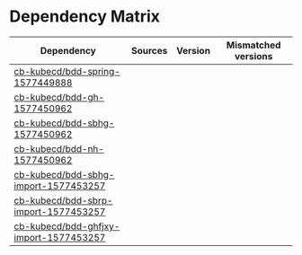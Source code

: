# Dependency Matrix

Dependency | Sources | Version | Mismatched versions
---------- | ------- | ------- | -------------------
[cb-kubecd/bdd-spring-1577449888](https://github.com/cb-kubecd/bdd-spring-1577449888.git) |  | []() | 
[cb-kubecd/bdd-gh-1577450962](https://github.com/cb-kubecd/bdd-gh-1577450962.git) |  | []() | 
[cb-kubecd/bdd-sbhg-1577450962](https://github.com/cb-kubecd/bdd-sbhg-1577450962.git) |  | []() | 
[cb-kubecd/bdd-nh-1577450962](https://github.com/cb-kubecd/bdd-nh-1577450962.git) |  | []() | 
[cb-kubecd/bdd-sbhg-import-1577453257](https://github.com/cb-kubecd/bdd-sbhg-import-1577453257.git) |  | []() | 
[cb-kubecd/bdd-sbrp-import-1577453257](https://github.com/cb-kubecd/bdd-sbrp-import-1577453257.git) |  | []() | 
[cb-kubecd/bdd-ghfjxy-import-1577453257](https://github.com/cb-kubecd/bdd-ghfjxy-import-1577453257.git) |  | []() | 
